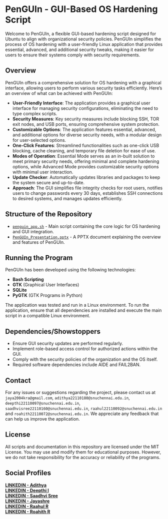 # PenGUIn - GUI-Based OS Hardening Script
Welcome to PenGUIn, a flexible GUI-based hardening script designed for Ubuntu to align with organizational security policies. PenGUIn simplifies the process of OS hardening with a user-friendly Linux application that provides essential, advanced, and additional security tweaks, making it easier for users to ensure their systems comply with security requirements.

## Overview

PenGUIn offers a comprehensive solution for OS hardening with a graphical interface, allowing users to perform various security tasks efficiently. Here’s an overview of what can be achieved with PenGUIn:

- **User-Friendly Interface**: The application provides a graphical user interface for managing security configurations, eliminating the need to type complex scripts.
- **Security Measures**: Key security measures include blocking SSH, TOR exit nodes, and USB ports, ensuring comprehensive system protection.
- **Customizable Options**: The application features essential, advanced, and additional options for diverse security needs, with a modular design for user-selected options.
- **One-Click Features**: Streamlined functionalities such as one-click USB blocking, cache cleaning, and temporary file deletion for ease of use.
- **Modes of Operation**: Essential Mode serves as an in-built solution to meet primary security needs, offering minimal and complete hardening options, while Advanced Mode provides customizable security options with minimal user interaction.
- **Update Checker**: Automatically updates libraries and packages to keep the system secure and up-to-date.
- **Approach**: The GUI simplifies file integrity checks for root users, notifies users to change passwords every 30 days, establishes SSH connections to desired systems, and manages updates efficiently.

## Structure of the Repository

- [`penguin_app.sh`](https://github.com/fromjyce/PenGUIn/blob/main/penguin_app.py) - Main script containing the core logic for OS hardening and GUI integration.
- [`PenGUIn_Presentation.pptx`](https://github.com/fromjyce/PenGUIn/blob/main/PenGUInPresentation.pptx) - A PPTX document explaining the overview and features of PenGUIn.

## Running the Program

PenGUIn has been developed using the following technologies:
- **Bash Scripting**
- **GTK** (Graphical User Interfaces)
- **SQLite**
- **PyGTK** (GTK Programs in Python)

The application was tested and run in a Linux environment. To run the application, ensure that all dependencies are installed and execute the main script in a compatible Linux environment.

## Dependencies/Showstoppers

- Ensure GUI security updates are performed regularly.
- Implement role-based access control for authorized actions within the GUI.
- Comply with the security policies of the organization and the OS itself.
- Required software dependencies include AIDE and FAIL2BAN.

## Contact

For any issues or suggestions regarding the project, please contact us at `jaya2004kra@gmail.com`, `adithya22110180@snuchennai.edu.in`, `deepthi22110097@snuchennai.edu.in`, `saadhvisree22110160@snuchennai.edu.in`, `raahul22110092@snuchennai.edu.in` and `roahith22110072@snuchennai.edu.in`. We appreciate any feedback that can help us improve the application.

## License

All scripts and documentation in this repository are licensed under the MIT License. You may use and modify them for educational purposes. However, we do not take responsibility for the accuracy or reliability of the programs.

## Social Profiles

[**LINKEDIN - Adithya**](https://www.linkedin.com/in/adithya-azhagiri) \
[**LINKEDIN - Deepthi I**](https://in.linkedin.com/in/deepthi-ilangovan-1169ab242) \
[**LINKEDIN - Saadhvi Sree**](https://in.linkedin.com/in/saadhvisree) \
[**LINKEDIN - Jayashre**](https://www.linkedin.com/in/jayashrek/) \
[**LINKEDIN - Raahul R**](https://www.linkedin.com/in/raahul-r-536715258/) \
[**LINKEDIN - Roahith R**](https://www.linkedin.com/in/roahith-r/)
